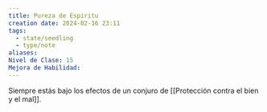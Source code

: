 ```yaml
---
title: Pureza de Espíritu
creation date: 2024-02-16 23:11
tags:
  - state/seedling
  - type/note
aliases: 
Nivel de Clase: 15
Mejora de Habilidad:
---
```

Siempre estás bajo los efectos de un conjuro de [[Protección contra el bien y el mal]].

